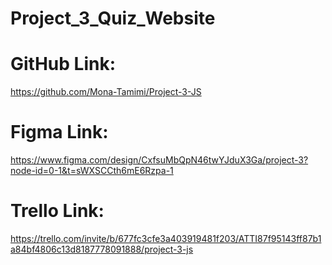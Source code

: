 # Project_3_Quiz_Website


# GitHub Link:
https://github.com/Mona-Tamimi/Project-3-JS

# Figma Link:
https://www.figma.com/design/CxfsuMbQpN46twYJduX3Ga/project-3?node-id=0-1&t=sWXSCCth6mE6Rzpa-1

# Trello Link:
https://trello.com/invite/b/677fc3cfe3a403919481f203/ATTI87f95143ff87b1a84bf4806c13d8187778091888/project-3-js
